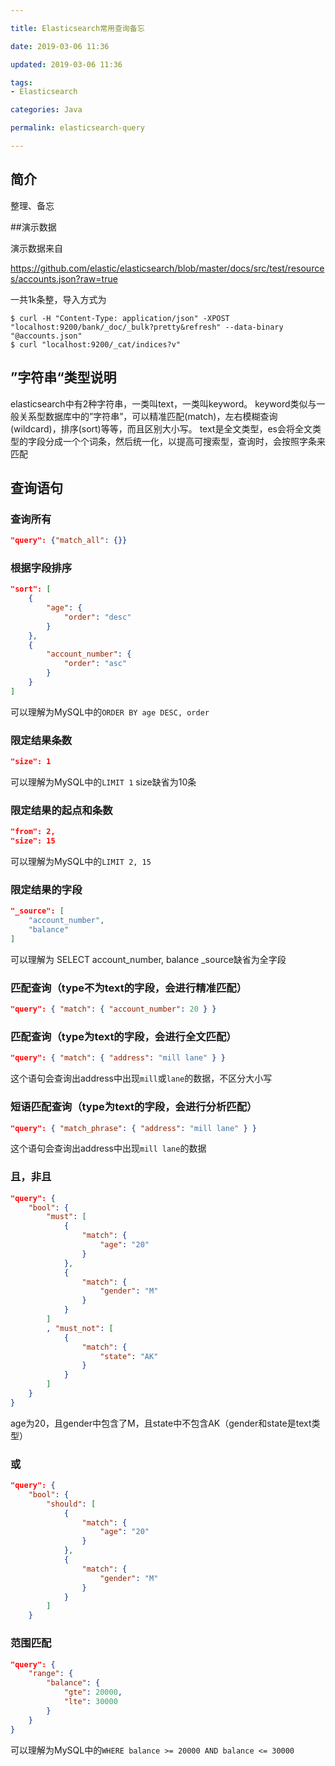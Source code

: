 ```yaml
---

title: Elasticsearch常用查询备忘

date: 2019-03-06 11:36

updated: 2019-03-06 11:36

tags:
- Elasticsearch

categories: Java

permalink: elasticsearch-query

---
```


## 简介

整理、备忘



##演示数据

演示数据来自

https://github.com/elastic/elasticsearch/blob/master/docs/src/test/resources/accounts.json?raw=true

一共1k条整，导入方式为

~~~shell
$ curl -H "Content-Type: application/json" -XPOST "localhost:9200/bank/_doc/_bulk?pretty&refresh" --data-binary "@accounts.json"
$ curl "localhost:9200/_cat/indices?v"
~~~



## ”字符串“类型说明

elasticsearch中有2种字符串，一类叫text，一类叫keyword。
keyword类似与一般关系型数据库中的”字符串”，可以精准匹配(match)，左右模糊查询(wildcard)，排序(sort)等等，而且区别大小写。
text是全文类型，es会将全文类型的字段分成一个个词条，然后统一化，以提高可搜索型，查询时，会按照字条来匹配



## 查询语句

### 查询所有

~~~json
"query": {"match_all": {}}
~~~



### 根据字段排序

~~~json
"sort": [
    {
        "age": {
            "order": "desc"
        }
    },
    {
        "account_number": {
            "order": "asc"
        }
    }
]
~~~

可以理解为MySQL中的`ORDER BY age DESC, order`



### 限定结果条数

~~~json
"size": 1
~~~

可以理解为MySQL中的`LIMIT 1`
size缺省为10条



### 限定结果的起点和条数

~~~json
"from": 2,
"size": 15
~~~

可以理解为MySQL中的`LIMIT 2, 15`



### 限定结果的字段

~~~json
"_source": [
    "account_number",
    "balance"
]
~~~

可以理解为 SELECT account_number, balance
_source缺省为全字段



### 匹配查询（type不为text的字段，会进行精准匹配）

~~~json
"query": { "match": { "account_number": 20 } }
~~~



### 匹配查询（type为text的字段，会进行全文匹配）

~~~json
"query": { "match": { "address": "mill lane" } }
~~~

这个语句会查询出address中出现`mill`或`lane`的数据，不区分大小写



### 短语匹配查询（type为text的字段，会进行分析匹配）

~~~json
"query": { "match_phrase": { "address": "mill lane" } }
~~~

这个语句会查询出address中出现`mill lane`的数据



### 且，非且

~~~json
"query": {
    "bool": {
        "must": [
            {
                "match": {
                    "age": "20"
                }
            },
            {
                "match": {
                    "gender": "M"
                }
            }
        ]
        , "must_not": [
            {
                "match": {
                    "state": "AK"
                }
            }
        ]
    }
}
~~~

age为20，且gender中包含了M，且state中不包含AK（gender和state是text类型）



### 或

~~~json
"query": {
    "bool": {
        "should": [
            {
                "match": {
                    "age": "20"
                }
            },
            {
                "match": {
                    "gender": "M"
                }
            }
        ]            
    }
~~~



### 范围匹配

~~~json
"query": {
    "range": {
        "balance": {
            "gte": 20000,
            "lte": 30000
        }
    }
}
~~~

可以理解为MySQL中的`WHERE balance >= 20000 AND balance <= 30000`